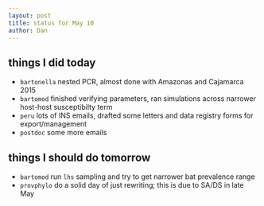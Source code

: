 ```yaml
---
layout: post
title: status for May 10
author: Dan
---
```


## things I did today
* `bartonella` nested PCR, almost done with Amazonas and Cajamarca 2015
* `bartomod` finished verifying parameters, ran simulations across narrower host-host susceptibilty term
* `peru` lots of INS emails, drafted some letters and data registry forms for export/management
* `postdoc` some more emails

## things I should do tomorrow
* `bartomod` run `lhs` sampling and try to get narrower bat prevalence range
* `provphylo` do a solid day of just rewriting; this is due to SA/DS in late May

<i class='fa fa-code' style='color:pink'> </i>
